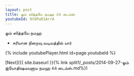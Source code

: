 ```yaml
---
layout: post
title: ஓம் ஸித்தயே நமஹ ௧௧ டைம்ஸ்
youtubeId: 9t8PwD1ArrA
---
```

 
 
 ஓம் ஸித்தயே நமஹ  
 
 -  சரியான நிறைவு வடிவத்தில் யார் 
 
  
 
  
 
 
 
 
 
 


{% include youtubePlayer.html id=page.youtubeId %}
 
[Next]({{ site.baseurl }}{% link  split1/_posts/2014-09-27-ஓம் ஜ்யோதிஷமயனாய நமஹ ௧௧ டைம்ஸ்.md%})
 
